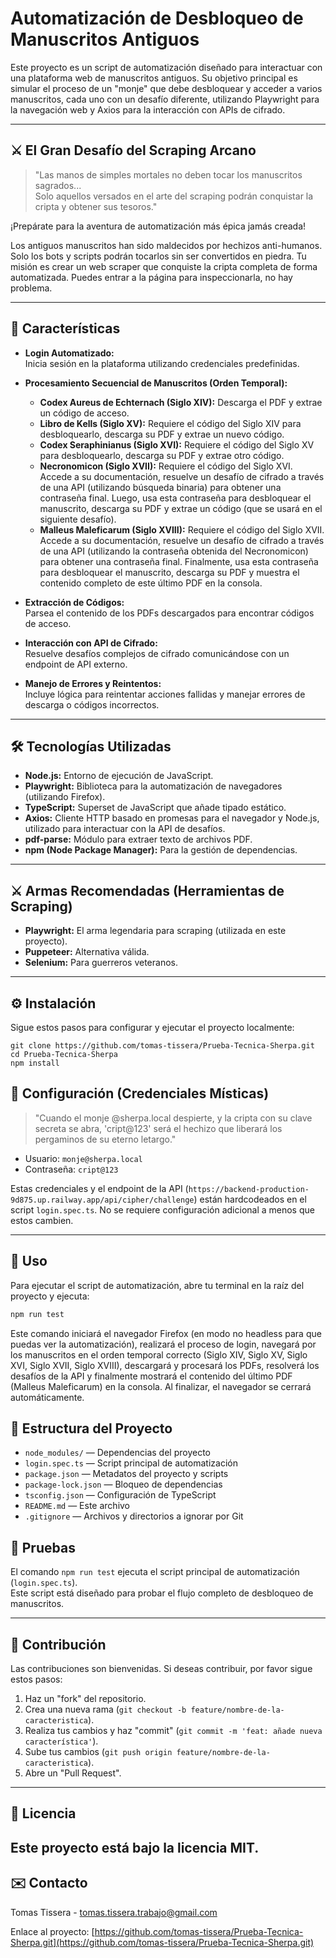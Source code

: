 # Automatización de Desbloqueo de Manuscritos Antiguos

Este proyecto es un script de automatización diseñado para interactuar con una plataforma web de manuscritos antiguos. Su objetivo principal es simular el proceso de un "monje" que debe desbloquear y acceder a varios manuscritos, cada uno con un desafío diferente, utilizando Playwright para la navegación web y Axios para la interacción con APIs de cifrado.

---

## ⚔️ El Gran Desafío del Scraping Arcano

> "Las manos de simples mortales no deben tocar los manuscritos sagrados...  
> Solo aquellos versados en el arte del scraping podrán conquistar la cripta y obtener sus tesoros."

¡Prepárate para la aventura de automatización más épica jamás creada!

Los antiguos manuscritos han sido maldecidos por hechizos anti-humanos. Solo los bots y scripts podrán tocarlos sin ser convertidos en piedra. Tu misión es crear un web scraper que conquiste la cripta completa de forma automatizada. Puedes entrar a la página para inspeccionarla, no hay problema.



---

## 🚀 Características

- **Login Automatizado:**  
  Inicia sesión en la plataforma utilizando credenciales predefinidas.

- **Procesamiento Secuencial de Manuscritos (Orden Temporal):**  
  - **Codex Aureus de Echternach (Siglo XIV):** Descarga el PDF y extrae un código de acceso.  
  - **Libro de Kells (Siglo XV):** Requiere el código del Siglo XIV para desbloquearlo, descarga su PDF y extrae un nuevo código.  
  - **Codex Seraphinianus (Siglo XVI):** Requiere el código del Siglo XV para desbloquearlo, descarga su PDF y extrae otro código.  
  - **Necronomicon (Siglo XVII):** Requiere el código del Siglo XVI. Accede a su documentación, resuelve un desafío de cifrado a través de una API (utilizando búsqueda binaria) para obtener una contraseña final. Luego, usa esta contraseña para desbloquear el manuscrito, descarga su PDF y extrae un código (que se usará en el siguiente desafío).  
  - **Malleus Maleficarum (Siglo XVIII):** Requiere el código del Siglo XVII. Accede a su documentación, resuelve un desafío de cifrado a través de una API (utilizando la contraseña obtenida del Necronomicon) para obtener una contraseña final. Finalmente, usa esta contraseña para desbloquear el manuscrito, descarga su PDF y muestra el contenido completo de este último PDF en la consola.

- **Extracción de Códigos:**  
  Parsea el contenido de los PDFs descargados para encontrar códigos de acceso.

- **Interacción con API de Cifrado:**  
  Resuelve desafíos complejos de cifrado comunicándose con un endpoint de API externo.

- **Manejo de Errores y Reintentos:**  
  Incluye lógica para reintentar acciones fallidas y manejar errores de descarga o códigos incorrectos.

---

## 🛠️ Tecnologías Utilizadas

- **Node.js:** Entorno de ejecución de JavaScript.  
- **Playwright:** Biblioteca para la automatización de navegadores (utilizando Firefox).  
- **TypeScript:** Superset de JavaScript que añade tipado estático.  
- **Axios:** Cliente HTTP basado en promesas para el navegador y Node.js, utilizado para interactuar con la API de desafíos.  
- **pdf-parse:** Módulo para extraer texto de archivos PDF.  
- **npm (Node Package Manager):** Para la gestión de dependencias.

---

## ⚔️ Armas Recomendadas (Herramientas de Scraping)

- **Playwright:** El arma legendaria para scraping (utilizada en este proyecto).  
- **Puppeteer:** Alternativa válida.  
- **Selenium:** Para guerreros veteranos.

---

## ⚙️ Instalación

Sigue estos pasos para configurar y ejecutar el proyecto localmente:

```console
git clone https://github.com/tomas-tissera/Prueba-Tecnica-Sherpa.git
cd Prueba-Tecnica-Sherpa
npm install
```

## 🔐 Configuración (Credenciales Místicas)

> "Cuando el monje @sherpa.local despierte, y la cripta con su clave secreta se abra, 'cript@123' será el hechizo que liberará los pergaminos de su eterno letargo."

- Usuario: `monje@sherpa.local`
- Contraseña: `cript@123`

Estas credenciales y el endpoint de la API (`https://backend-production-9d875.up.railway.app/api/cipher/challenge`) están hardcodeados en el script `login.spec.ts`. No se requiere configuración adicional a menos que estos cambien.

---

## 🏃 Uso

Para ejecutar el script de automatización, abre tu terminal en la raíz del proyecto y ejecuta:
```bash
npm run test
```

Este comando iniciará el navegador Firefox (en modo no headless para que puedas ver la automatización), realizará el proceso de login, navegará por los manuscritos en el orden temporal correcto (Siglo XIV, Siglo XV, Siglo XVI, Siglo XVII, Siglo XVIII), descargará y procesará los PDFs, resolverá los desafíos de la API y finalmente mostrará el contenido del último PDF (Malleus Maleficarum) en la consola.
Al finalizar, el navegador se cerrará automáticamente.

## 📂 Estructura del Proyecto

- `node_modules/` — Dependencias del proyecto  
- `login.spec.ts` — Script principal de automatización  
- `package.json` — Metadatos del proyecto y scripts  
- `package-lock.json` — Bloqueo de dependencias  
- `tsconfig.json` — Configuración de TypeScript  
- `README.md` — Este archivo  
- `.gitignore` — Archivos y directorios a ignorar por Git

## 🧪 Pruebas

El comando `npm run test` ejecuta el script principal de automatización (`login.spec.ts`).  
Este script está diseñado para probar el flujo completo de desbloqueo de manuscritos.



---

## 🤝 Contribución

Las contribuciones son bienvenidas. Si deseas contribuir, por favor sigue estos pasos:

1. Haz un "fork" del repositorio.  
2. Crea una nueva rama (`git checkout -b feature/nombre-de-la-caracteristica`).  
3. Realiza tus cambios y haz "commit" (`git commit -m 'feat: añade nueva característica'`).  
4. Sube tus cambios (`git push origin feature/nombre-de-la-caracteristica`).  
5. Abre un "Pull Request".
---

## 📄 Licencia

Este proyecto está bajo la licencia MIT.
---

## ✉️ Contacto

Tomas Tissera - tomas.tissera.trabajo@gmail.com

Enlace al proyecto: [https://github.com/tomas-tissera/Prueba-Tecnica-Sherpa.git](https://github.com/tomas-tissera/Prueba-Tecnica-Sherpa.git)